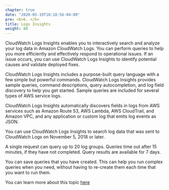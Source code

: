 ```yaml
---
chapter: true
date: "2020-05-19T10:18:56-04:00"
pre: <b>6. </b>
title: Logs Insights
weight: 80
---
```


CloudWatch Logs Insights enables you to interactively search and analyze your log data in Amazon CloudWatch Logs. You can perform queries to help you more efficiently and effectively respond to operational issues. If an issue occurs, you can use CloudWatch Logs Insights to identify potential causes and validate deployed fixes.

CloudWatch Logs Insights includes a purpose-built query language with a few simple but powerful commands. CloudWatch Logs Insights provides sample queries, command descriptions, query autocompletion, and log field discovery to help you get started. Sample queries are included for several types of AWS service logs.

CloudWatch Logs Insights automatically discovers fields in logs from AWS services such as Amazon Route 53, AWS Lambda, AWS CloudTrail, and Amazon VPC, and any application or custom log that emits log events as JSON.

You can use CloudWatch Logs Insights to search log data that was sent to CloudWatch Logs on November 5, 2018 or later.

A single request can query up to 20 log groups. Queries time out after 15 minutes, if they have not completed. Query results are available for 7 days.

You can save queries that you have created. This can help you run complex queries when you need, without having to re-create them each time that you want to run them.

You can learn more about this topic [here](https://docs.aws.amazon.com/AmazonCloudWatch/latest/logs/AnalyzingLogData.html)
